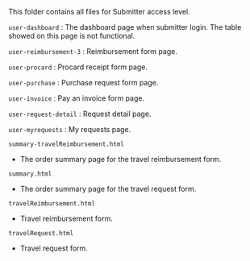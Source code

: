 This folder contains all files for Submitter access level.

`user-dashboard` : The dashboard page when submitter login. The table showed on this page is not functional.

`user-reimbursement-3` : Reimbursement form page.

`user-procard` : Procard receipt form page.

`user-purchase` : Purchase request form page.

`user-invoice` : Pay an invoice form page.

`user-request-detail` : Request detail page.

`user-myrequests` : My requests page.



`summary-travelReimbursement.html`

  * The order summary page for the travel reimbursement form.

`summary.html`

  * The order summary page for the travel request form.

`travelReimbursement.html`

  * Travel reimbursement form.

`travelRequest.html`

  * Travel request form.




